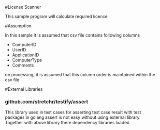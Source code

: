 #License Scanner

This sample program will calculate required licence 

#Assumption

In this sample it is assumed that csv file contains following columns

   * ComputerID
   * UserID
   * ApplicationID
   * ComputerType
   * Comments

on processing, it is assumed that this column order is maintained within the csv file 

#External Libraries

### github.com/stretchr/testify/assert

This library used in test cases for asserting test case result
with test packages in golang assert is not easy without using 
external library.
Together with above library there dependency libraries loaded.
